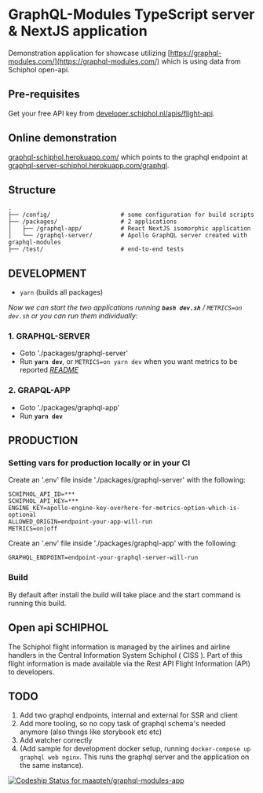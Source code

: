 # GraphQL-Modules TypeScript server & NextJS application
Demonstration application for showcase utilizing [https://graphql-modules.com/](https://graphql-modules.com/) which is using data from Schiphol open-api.

## Pre-requisites
Get your free API key from [developer.schiphol.nl/apis/flight-api](https://developer.schiphol.nl/apis/flight-api/overview?version=v3).

## Online demonstration
[graphql-schiphol.herokuapp.com/](https://graphql-schiphol.herokuapp.com/) which points to the graphql endpoint at [graphql-server-schiphol.herokuapp.com/graphql](https://graphql-server-schiphol.herokuapp.com/graphql).

## Structure
```
.
├── /config/                    # some configuration for build scripts
├── /packages/                  # 2 applications
│   ├── /graphql-app/           # React NextJS isomorphic application
│   └── /graphql-server/        # Apollo GraphQL server created with graphql-modules
├── /test/                      # end-to-end tests
```

## DEVELOPMENT
- `yarn` (builds all packages)

*Now we can start the two applications running **`bash dev.sh`** / `METRICS=on dev.sh` or you can run them individually:*

### 1. GRAPHQL-SERVER
- Goto './packages/graphql-server'
- Run **`yarn dev`**, or `METRICS=on yarn dev` when you want metrics to be reported
*[README](./packages/graphql-server/README.md)*

### 2. GRAPQL-APP
- Goto './packages/graphql-app'
- Run **`yarn dev`**

## PRODUCTION

### Setting vars for production locally or in your CI
Create an '.env' file inside './packages/graphql-server' with the following:
```
SCHIPHOL_API_ID=***
SCHIPHOL_API_KEY=***
ENGINE_KEY=apollo-engine-key-overhere-for-metrics-option-which-is-optional
ALLOWED_ORIGIN=endpoint-your-app-will-run
METRICS=on|off
```
Create an '.env' file inside './packages/graphql-app' with the following:
```
GRAPHQL_ENDPOINT=endpoint-your-graphql-server-will-run
```
### Build
By default after install the build will take place and the start command is running this build.

## Open api SCHIPHOL
The Schiphol flight information is managed by the airlines and airline handlers in the Central Information System Schiphol ( CISS ). Part of this flight information is made available via the Rest API Flight Information (API) to developers.

## TODO
1) Add two graphql endpoints, internal and external for SSR and client
2) Add more tooling, so no copy task of graphql schema's needed anymore (also things like storybook etc etc)
3) Add watcher correctly
4) (Add sample for development docker setup, running `docker-compose up graphql web nginx`. This runs the graphql server and the application on the same instance).

[![Codeship Status for maapteh/graphql-modules-app](https://app.codeship.com/projects/3bf47d90-d61c-0136-0edf-1a5c0fb66462/status?branch=master)](https://graphql-schiphol.herokuapp.com)